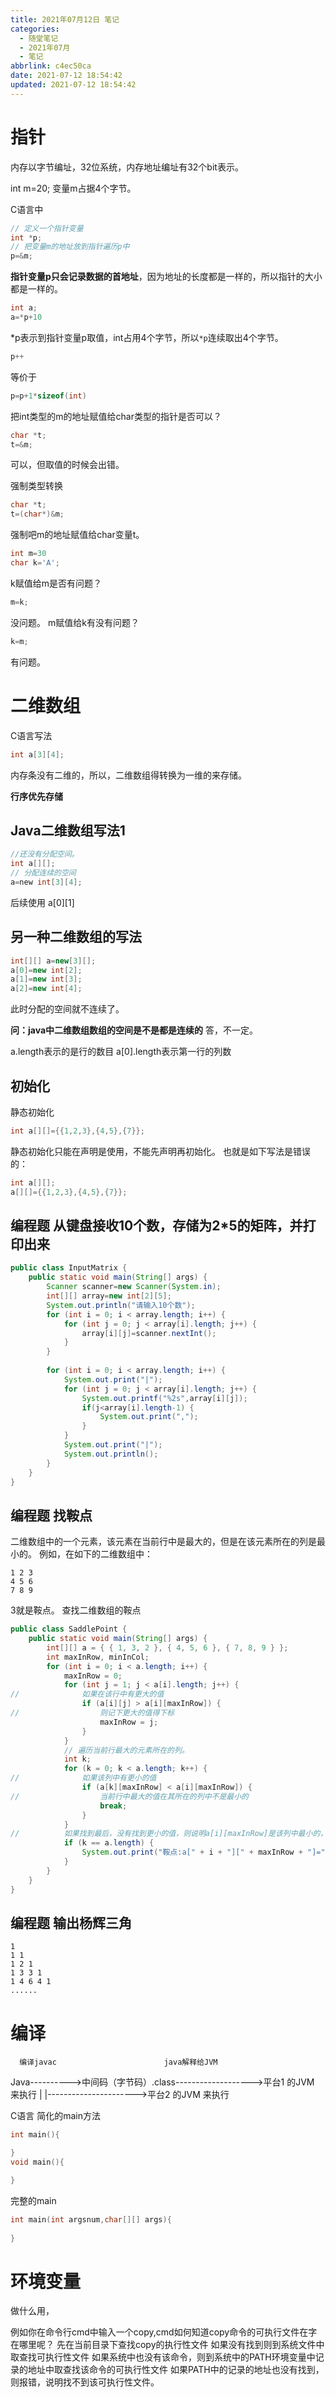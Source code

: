 ```yaml
---
title: 2021年07月12日 笔记
categories:
  - 随堂笔记
  - 2021年07月
  - 笔记
abbrlink: c4ec50ca
date: 2021-07-12 18:54:42
updated: 2021-07-12 18:54:42
---
```

# 指针
内存以字节编址，32位系统，内存地址编址有32个bit表示。

int m=20;
变量m占据4个字节。

C语言中
```c
// 定义一个指针变量
int *p;
// 把变量m的地址放到指针遍历p中
p=&m;
```
**指针变量p只会记录数据的首地址**，因为地址的长度都是一样的，所以指针的大小都是一样的。

```c
int a;
a=*p+10
```
*p表示到指针变量p取值，int占用4个字节，所以`*p`连续取出4个字节。

```c
p++
```
等价于
```c
p=p+1*sizeof(int)
```

把int类型的m的地址赋值给char类型的指针是否可以？
```c
char *t;
t=&m;
```
可以，但取值的时候会出错。


强制类型转换

```c
char *t;
t=(char*)&m;
```
强制吧m的地址赋值给char变量t。

```c
int m=30
char k='A';
```
k赋值给m是否有问题？
```c
m=k;
```
没问题。
m赋值给k有没有问题？
```c
k=m;
```
有问题。

# 二维数组
C语言写法
```c
int a[3][4];
```
内存条没有二维的，所以，二维数组得转换为一维的来存储。

**行序优先存储**

## Java二维数组写法1

```c
//还没有分配空间。
int a[][];
// 分配连续的空间
a=new int[3][4];
```
后续使用
a[0][1]



## 另一种二维数组的写法

```java
int[][] a=new[3][];
a[0]=new int[2];
a[1]=new int[3];
a[2]=new int[4];
```
此时分配的空间就不连续了。

**问：java中二维数组数组的空间是不是都是连续的**
答，不一定。

a.length表示的是行的数目
a[0].length表示第一行的列数

## 初始化
静态初始化
```java
int a[][]={{1,2,3},{4,5},{7}};
```
静态初始化只能在声明是使用，不能先声明再初始化。
也就是如下写法是错误的：

```java
int a[][];
a[][]={{1,2,3},{4,5},{7}};
```
## 编程题 从键盘接收10个数，存储为2*5的矩阵，并打印出来

```java
public class InputMatrix {
	public static void main(String[] args) {
		Scanner scanner=new Scanner(System.in);
		int[][] array=new int[2][5];
		System.out.println("请输入10个数");
		for (int i = 0; i < array.length; i++) {
			for (int j = 0; j < array[i].length; j++) {
				array[i][j]=scanner.nextInt();
			}
		}
		
		for (int i = 0; i < array.length; i++) {
			System.out.print("|");
			for (int j = 0; j < array[i].length; j++) {
				System.out.printf("%2s",array[i][j]);
				if(j<array[i].length-1) {
					System.out.print(",");
				}
			}
			System.out.print("|");
			System.out.println();
		}
	}
}
```
## 编程题 找鞍点
二维数组中的一个元素，该元素在当前行中是最大的，但是在该元素所在的列是最小的。
例如，在如下的二维数组中：
```
1 2 3
4 5 6
7 8 9
```
3就是鞍点。
查找二维数组的鞍点
```java
public class SaddlePoint {
	public static void main(String[] args) {
		int[][] a = { { 1, 3, 2 }, { 4, 5, 6 }, { 7, 8, 9 } };
		int maxInRow, minInCol;
		for (int i = 0; i < a.length; i++) {
			maxInRow = 0;
			for (int j = 1; j < a[i].length; j++) {
//				如果在该行中有更大的值
				if (a[i][j] > a[i][maxInRow]) {
//					则记下更大的值得下标
					maxInRow = j;
				}
			}
			// 遍历当前行最大的元素所在的列。
			int k;
			for (k = 0; k < a.length; k++) {
//				如果该列中有更小的值
				if (a[k][maxInRow] < a[i][maxInRow]) {
//					当前行中最大的值在其所在的列中不是最小的
					break;
				}
			}
//			如果找到最后，没有找到更小的值，则说明a[i][maxInRow]是该列中最小的，此时k等于列的长度
			if (k == a.length) {
				System.out.print("鞍点:a[" + i + "][" + maxInRow + "]=" + a[i][maxInRow]);
			}
		}
	}
}
```
## 编程题 输出杨辉三角
```
1
1 1
1 2 1
1 3 3 1
1 4 6 4 1
......
```

# 编译

      编译javac                        java解释给JVM   
Java---------->中间码（字节码）.class------------------->平台1 的JVM 来执行
                     |
                     |---------------------->平台2 的JVM 来执行




C语言
简化的main方法

```c
int main(){

}
void main(){

}
```

完整的main

```c
int main(int argsnum,char[][] args){
    
}
```
# 环境变量
做什么用，

例如你在命令行cmd中输入一个copy,cmd如何知道copy命令的可执行文件在字在哪里呢？
先在当前目录下查找copy的执行性文件
如果没有找到则到系统文件中取查找可执行性文件
如果系统中也没有该命令，则到系统中的PATH环境变量中记录的地址中取查找该命令的可执行性文件
如果PATH中的记录的地址也没有找到，则报错，说明找不到该可执行性文件。